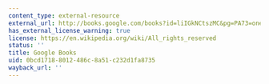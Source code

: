 ```yaml
---
content_type: external-resource
external_url: http://books.google.com/books?id=liIGkNCtszMC&pg=PA73=onepage
has_external_license_warning: true
license: https://en.wikipedia.org/wiki/All_rights_reserved
status: ''
title: Google Books
uid: 0bcd1718-8012-486c-8a51-c232d1fa8735
wayback_url: ''
---
```

